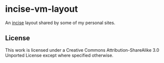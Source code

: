# incise-vm-layout

An [incise][] layout shared by some of my personal sites.

## License

This work is licensed under a Creative Commons Attribution-ShareAlike 3.0
Unported License except where specified otherwise.

[incise]: http://www.ryanmcg.com/incise/
